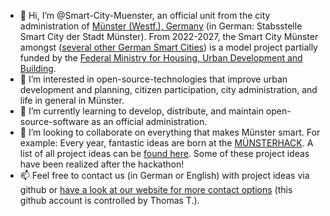 - 👋 Hi, I’m @Smart-City-Muenster, an official unit from the city administration of [Münster (Westf.), Germany](https://www.stadt-muenster.de/) (in German: Stabsstelle Smart City der Stadt Münster). From 2022-2027, the Smart City Münster amongst ([several other German Smart Cities](https://www.smart-city-dialog.de/modellprojekte)) is a model project partially funded by the [Federal Ministry for Housing, Urban Development and Building](https://www.bmi.bund.de/DE/bauen-wohnen/bauen-wohnen-node.html).
- 👀 I’m interested in open-source-technologies that improve urban development and planning, citizen participation, city administration, and life in general in Münster.
- 🌱 I’m currently learning to develop, distribute, and maintain open-source-software as an official administration.
- 💞️ I’m looking to collaborate on everything that makes Münster smart. For example: Every year, fantastic ideas are born at the [MÜNSTERHACK](https://www.muensterhack.de/). A list of all project ideas can be [found here](https://github.com/codeformuenster/muensterhack). Some of these project ideas have been realized after the hackathon!
- 📫 Feel free to contact us (in German or English) with project ideas via github or [have a look at our website for more contact options](https://smartcity.ms/akteure/#team) (this github account is controlled by Thomas T.).

<!---
Smart-City-Muenster/Smart-City-Muenster is a ✨ special ✨ repository because its `README.md` (this file) appears on your GitHub profile.
You can click the Preview link to take a look at your changes.
--->
